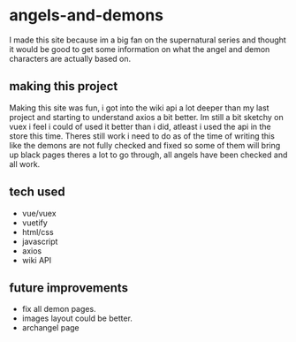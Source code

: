 # angels-and-demons

I made this site because im a big fan on the supernatural series and thought it would be good to get some information on what the angel and demon characters are actually based on.

## making this project

Making this site was fun, i got into the wiki api a lot deeper than my last project and starting to understand axios a bit better.
Im still a bit sketchy on vuex i feel i could of used it better than i did, atleast i used the api in the store this time.
Theres still work i need to do as of the time of writing this like the demons are not fully checked and fixed so some of them will bring up black pages theres a lot to go through, all angels have been checked and all work.


## tech used

 - vue/vuex
 - vuetify
 - html/css
 - javascript
 - axios
 - wiki API
 
 ## future improvements
 
- fix all demon pages.
- images layout could be better.
- archangel page
